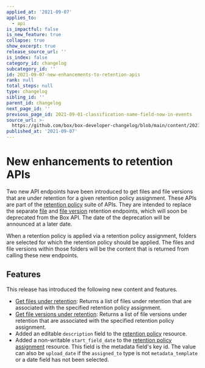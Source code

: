 ```yaml
---
applied_at: '2021-09-07'
applies_to:
  - api
is_impactful: false
is_new_feature: true
collapse: true
show_excerpt: true
release_source_url: ''
is_index: false
category_id: changelog
subcategory_id: ''
id: 2021-09-07-new-enhancements-to-retention-apis
rank: null
total_steps: null
type: changelog
sibling_id: ''
parent_id: changelog
next_page_id: ''
previous_page_id: 2021-09-01-classification-name-field-now-in-events
source_url: >-
  https://github.com/box/box-developer-changelog/blob/main/content/2021/09-07-new-enhancements-to-retention-apis.md
published_at: '2021-09-07'
---
```

# New enhancements to retention APIs

Two new API endpoints have been introduced to get files and file versions that
are under retention for a given retention policy assignment. These APIs are
part of the [retention policy][retention-policies] suite of APIs. They are
intended to replace the separate [file][file] and [file version][file-version]
retention endpoints, which will soon be deprecated from the Box API. The date
of the deprecation will be announced at a later date.

<!-- more -->

When a retention policy is applied via a retention policy assignment, folders
are selected for which the retention policy should be applied. The files and
file versions within those folders will be the content that is returned from
calling these new endpoints.

## Features

This release has introduced the following new content and features.

* [Get files under retention][files-retention]: Returns a list of files under
 retention that are associated with the specified retention policy assignment.
* [Get file versions under retention][file-versions-retention]: Returns a list
 of file versions under retention that are associated with the specified
 retention policy assignment.
* Added an editable `description` field to the
 [retention policy][retention-policy] resource.
* Added a non-writable `start_field_date` to the
 [retention policy assignment][retention-policy-assignment]
 resource. This field is the metadata field's key id. The value can also be
 `upload_date` if the `assigned_to` type is not `metadata_template` or a date
 field has not been selected.

[retention-policies]: g://retention-policies
[files-retention]: e://get-retention-policy-assignments-id-files-under-retention
[file-versions-retention]: e://get-retention-policy-assignments-id-file-versions-under-retention
[file]: e://get-file-version-retentions-id
[file-version]: e://get-file-version-retentions
[retention-policy]: e://resources/retention-policy
[retention-policy-assignment]: e://resources/retention-policy-assignment